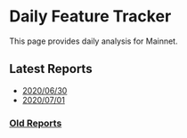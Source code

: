 # Daily Feature Tracker
This page provides daily analysis for Mainnet.

## Latest Reports
- [2020/06/30](https://harmony-one.github.io/harmony-log-analysis/notebooks/explorer_mini_logs/mainnet_2020_06_30.html)
- [2020/07/01](https://harmony-one.github.io/harmony-log-analysis/notebooks/explorer_mini_logs/mainnet_2020_07_01.html)

### [Old Reports](https://harmony-one.github.io/harmony-log-analysis/notebooks/explorer_mini_logs/old_report)
